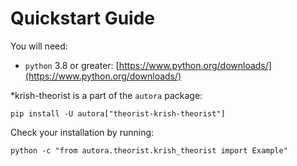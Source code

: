 # Quickstart Guide

You will need:

- `python` 3.8 or greater: [https://www.python.org/downloads/](https://www.python.org/downloads/)

*krish-theorist is a part of the `autora` package:

```shell
pip install -U autora["theorist-krish-theorist"]
```


Check your installation by running:
```shell
python -c "from autora.theorist.krish_theorist import Example"
```

